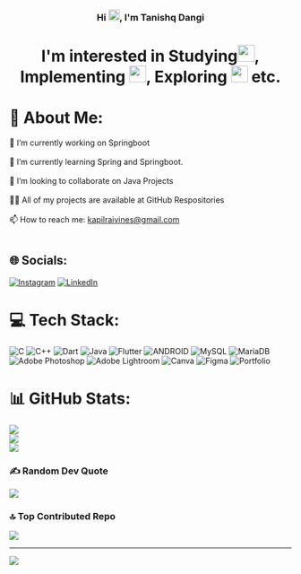 ### <div align="center">Hi <img src="https://c.tenor.com/Wx9IEmZZXSoAAAAi/hi.gif" width=20>, I'm Tanishq Dangi
<h1 align="center">I'm interested in Studying<img src="https://c.tenor.com/jdSvLgTHCQkAAAAi/tkthao219-bubududu.gif" width=30>, Implementing <img src="https://c.tenor.com/whgQwNlVvNkAAAAi/xero-code.gif" width=30>, Exploring <img src="https://c.tenor.com/bgfU3WsoVMwAAAAi/wander-explore-experience-explore.gif" width=30> etc.</h1></div>  

# 💫 About Me:
🔭 I’m currently working on Springboot<br><br>🌱 I’m currently learning Spring and Springboot.<br><br>👯 I’m looking to collaborate on Java Projects<br><br>👨‍💻 All of my projects are available at GitHub Respositories<br><br>📫 How to reach me: kapilraivines@gmail.com<br><br>


## 🌐 Socials:
[![Instagram](https://img.shields.io/badge/Instagram-%23E4405F.svg?logo=Instagram&logoColor=white)](https://instagram.com/kapil_rai_ak) [![LinkedIn](https://img.shields.io/badge/LinkedIn-%230077B5.svg?logo=linkedin&logoColor=white)](https://linkedin.com/in/kapil-rai-8709aa24) 

# 💻 Tech Stack:
![C](https://img.shields.io/badge/c-%2300599C.svg?style=for-the-badge&logo=c&logoColor=white) ![C++](https://img.shields.io/badge/c++-%2300599C.svg?style=for-the-badge&logo=c%2B%2B&logoColor=white) ![Dart](https://img.shields.io/badge/dart-%230175C2.svg?style=for-the-badge&logo=dart&logoColor=white) ![Java](https://img.shields.io/badge/java-%23ED8B00.svg?style=for-the-badge&logo=java&logoColor=white) ![Flutter](https://img.shields.io/badge/Flutter-%2302569B.svg?style=for-the-badge&logo=Flutter&logoColor=white) ![ANDROID](https://img.shields.io/badge/android-%2320232a.svg?style=for-the-badge&logo=android&logoColor=%a4c639) ![MySQL](https://img.shields.io/badge/mysql-%2300f.svg?style=for-the-badge&logo=mysql&logoColor=white) ![MariaDB](https://img.shields.io/badge/MariaDB-003545?style=for-the-badge&logo=mariadb&logoColor=white) ![Adobe Photoshop](https://img.shields.io/badge/adobephotoshop-%2331A8FF.svg?style=for-the-badge&logo=adobephotoshop&logoColor=white) ![Adobe Lightroom](https://img.shields.io/badge/Adobe%20Lightroom-31A8FF.svg?style=for-the-badge&logo=Adobe%20Lightroom&logoColor=white) ![Canva](https://img.shields.io/badge/Canva-%2300C4CC.svg?style=for-the-badge&logo=Canva&logoColor=white) 	![Figma](https://img.shields.io/badge/figma-%23F24E1E.svg?style=for-the-badge&logo=figma&logoColor=white) ![Portfolio](https://img.shields.io/badge/Portfolio-%23000000.svg?style=for-the-badge&logo=firefox&logoColor=#FF7139)
# 📊 GitHub Stats:
![](https://github-readme-stats.vercel.app/api?username=Imkapil07&theme=dark&hide_border=false&include_all_commits=false&count_private=false)<br/>
![](https://github-readme-streak-stats.herokuapp.com/?user=Imkapil07&theme=dark&hide_border=false)<br/>
![](https://github-readme-stats.vercel.app/api/top-langs/?username=Imkapil07&theme=dark&hide_border=false&include_all_commits=false&count_private=false&layout=compact)

### ✍ Random Dev Quote
![](https://quotes-github-readme.vercel.app/api?type=horizontal&theme=radical)

### 🔝 Top Contributed Repo
![](https://github-contributor-stats.vercel.app/api?username=Imkapil07&limit=40&theme=dark&combine_all_yearly_contributions=true)

---
[![](https://visitcount.itsvg.in/api?id=Imkapil07&icon=0&color=0)](https://visitcount.itsvg.in)
